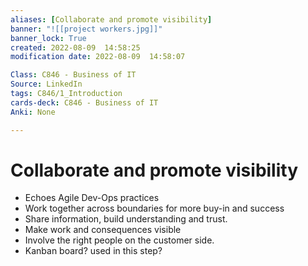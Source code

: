 ```yaml
---
aliases: [Collaborate and promote visibility]
banner: "![[project workers.jpg]]"
banner_lock: True
created: 2022-08-09  14:58:25
modification date: 2022-08-09  14:58:07

Class: C846 - Business of IT
Source: LinkedIn
tags: C846/1_Introduction
cards-deck: C846 - Business of IT
Anki: None

---
```


# Collaborate and promote visibility
- Echoes Agile Dev-Ops practices
- Work together across boundaries for more buy-in and success
- Share information, build understanding and trust.
- Make work and consequences visible
- Involve the right people on the customer side.
- Kanban board? used in this step?
